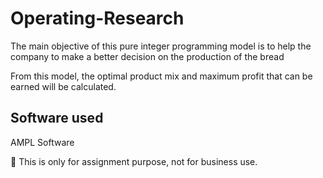 # Operating-Research
The main objective of this pure integer programming model is to help the company to make a better decision on the production of the bread

From this model, the optimal product mix and maximum profit that can be earned will be calculated.

## Software used
AMPL Software

📙 This is only for assignment purpose, not for business use.
